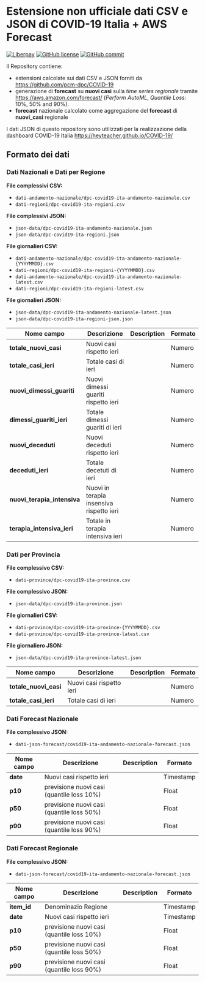
# Estensione non ufficiale dati CSV e JSON di COVID-19 Italia + AWS Forecast

[![Liberpay](http://img.shields.io/liberapay/receives/heyteacher.svg?logo=liberapay)](https://liberapay.com/heyteacher/donate)
[![GitHub license](https://img.shields.io/badge/License-Creative%20Commons%20Attribution%204.0%20International-blue)](https://github.com/heyteacher/COVID-19/blob/master/LICENSE)
[![GitHub commit](https://img.shields.io/github/last-commit/heyteacher/COVID-19)](https://github.com/heyteacher/COVID-19/commits/master)

Il Repository contiene: 

* estensioni calcolate sui dati CSV e JSON forniti da https://github.com/pcm-dpc/COVID-19 
* generazione di __forecast__ su __nuovi casi__ sulla _time series regionale_ tramite https://aws.amazon.com/forecast/ (_Perform AutoML_, _Quantile Loss_: 10%, 50% and 90%).
* __forecast__ nazionale calcolato come aggregazione del __forecast__ di __nuovi_casi__ regionale

I dati JSON di questo repository sono utilizzati per la realizzazione della dashboard COVID-19 Italia 
https://heyteacher.github.io/COVID-19/ 


## Formato dei dati

### Dati Nazionali e Dati per Regione

**File complessivi CSV:** 
* `dati-andamento-nazionale/dpc-covid19-ita-andamento-nazionale.csv` 
* `dati-regioni/dpc-covid19-ita-regioni.csv`

**File complessivi JSON:** 
* `json-data/dpc-covid19-ita-andamento-nazionale.json`
* `json-data/dpc-covid19-ita-regioni.json` 

**File giornalieri CSV:** 
* `dati-andamento-nazionale/dpc-covid19-ita-andamento-nazionale-{YYYYMMDD}.csv` 
* `dati-regioni/dpc-covid19-ita-regioni-{YYYYMMDD}.csv`
* `dati-andamento-nazionale/dpc-covid19-ita-andamento-nazionale-latest.csv` 
* `dati-regioni/dpc-covid19-ita-regioni-latest.csv`

**File giornalieri JSON:** 
* `json-data/dpc-covid19-ita-andamento-nazionale-latest.json`
* `json-data/dpc-covid19-ita-regioni-json.json` 

| Nome campo                  | Descrizione                               | Description        | Formato  |
|-----------------------------|-------------------------------------------|--------------------|----------|
| **totale_nuovi_casi**       | Nuovi casi rispetto ieri                  |                    | Numero   |
| **totale_casi_ieri**        | Totale casi di ieri                       |                    | Numero   |
| **nuovi_dimessi_guariti**   | Nuovi dimessi guariti rispetto ieri       |                    | Numero   |
| **dimessi_guariti_ieri**    | Totale dimessi guariti di ieri            |                    | Numero   |
| **nuovi_deceduti**          | Nuovi deceduti rispetto ieri              |                    | Numero   |
| **deceduti_ieri**           | Totale decetuti di ieri                   |                    | Numero   |
| **nuovi_terapia_intensiva** | Nuovi in terapia insensiva rispetto ieri  |                    | Numero   |
| **terapia_intensiva_ieri**  | Totale in terapia intensiva ieri          |                    | Numero   |


### Dati per Provincia

**File complessivo CSV:** 
* `dati-province/dpc-covid19-ita-province.csv` 

**File complessivo JSON:** 
* `json-data/dpc-covid19-ita-province.json` 

**File giornalieri CSV:** 
* `dati-province/dpc-covid19-ita-province-{YYYYMMDD}.csv` 
* `dati-province/dpc-covid19-ita-province-latest.csv` 

**File giornaliero JSON:** 
* `json-data/dpc-covid19-ita-province-latest.json` 

| Nome campo                  | Descrizione                               | Description        | Formato  |
|-----------------------------|-------------------------------------------|--------------------|----------|
| **totale_nuovi_casi**       | Nuovi casi rispetto ieri                  |                    | Numero   |
| **totale_casi_ieri**        | Totale casi di ieri                       |                    | Numero   |


### Dati Forecast Nazionale

**File complessivo JSON:** 
* `dati-json-forecast/covid19-ita-andamento-nazionale-forecast.json` 

| Nome campo                  | Descrizione                               | Description        | Formato     |
|-----------------------------|-------------------------------------------|--------------------|-------------|
| **date**                    | Nuovi casi rispetto ieri                  |                    | Timestamp   |
| **p10**                     | previsione nuovi casi (quantile loss 10%) |                    | Float       |
| **p50**                     | previsione nuovi casi (quantile loss 50%) |                    | Float       |
| **p90**                     | previsione nuovi casi (quantile loss 90%) |                    | Float       |

### Dati Forecast Regionale

**File complessivo JSON:** 
* `dati-json-forecast/covid19-ita-andamento-nazionale-forecast.json` 

| Nome campo                  | Descrizione                               | Description        | Formato     |
|-----------------------------|-------------------------------------------|--------------------|-------------|
| **item_id**                 | Denominazio Regione                       |                    | Timestamp   |
| **date**                    | Nuovi casi rispetto ieri                  |                    | Timestamp   |
| **p10**                     | previsione nuovi casi (quantile loss 10%) |                    | Float       |
| **p50**                     | previsione nuovi casi (quantile loss 50%) |                    | Float       |
| **p90**                     | previsione nuovi casi  (quantile loss 90%)|                    | Float       |
